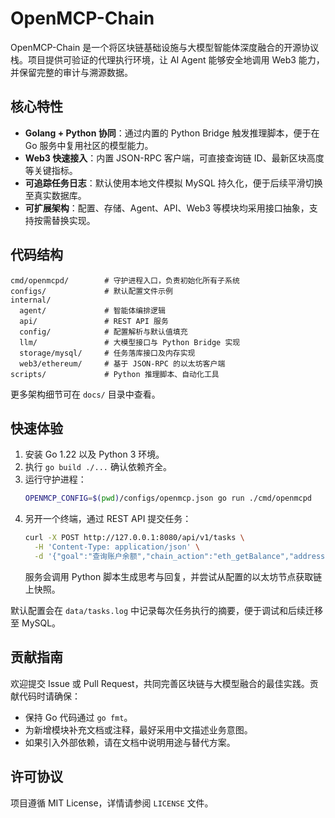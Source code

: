 # OpenMCP-Chain

OpenMCP-Chain 是一个将区块链基础设施与大模型智能体深度融合的开源协议栈。项目提供可验证的代理执行环境，让 AI Agent 能够安全地调用 Web3 能力，并保留完整的审计与溯源数据。

## 核心特性

- **Golang + Python 协同**：通过内置的 Python Bridge 触发推理脚本，便于在 Go 服务中复用社区的模型能力。
- **Web3 快速接入**：内置 JSON-RPC 客户端，可直接查询链 ID、最新区块高度等关键指标。
- **可追踪任务日志**：默认使用本地文件模拟 MySQL 持久化，便于后续平滑切换至真实数据库。
- **可扩展架构**：配置、存储、Agent、API、Web3 等模块均采用接口抽象，支持按需替换实现。

## 代码结构

```
cmd/openmcpd/        # 守护进程入口，负责初始化所有子系统
configs/             # 默认配置文件示例
internal/
  agent/             # 智能体编排逻辑
  api/               # REST API 服务
  config/            # 配置解析与默认值填充
  llm/               # 大模型接口与 Python Bridge 实现
  storage/mysql/     # 任务落库接口及内存实现
  web3/ethereum/     # 基于 JSON-RPC 的以太坊客户端
scripts/             # Python 推理脚本、自动化工具
```

更多架构细节可在 `docs/` 目录中查看。

## 快速体验

1. 安装 Go 1.22 以及 Python 3 环境。
2. 执行 `go build ./...` 确认依赖齐全。
3. 运行守护进程：
   ```bash
   OPENMCP_CONFIG=$(pwd)/configs/openmcp.json go run ./cmd/openmcpd
   ```
4. 另开一个终端，通过 REST API 提交任务：
   ```bash
   curl -X POST http://127.0.0.1:8080/api/v1/tasks \
     -H 'Content-Type: application/json' \
     -d '{"goal":"查询账户余额","chain_action":"eth_getBalance","address":"0x0000000000000000000000000000000000000000"}'
   ```
   服务会调用 Python 脚本生成思考与回复，并尝试从配置的以太坊节点获取链上快照。

默认配置会在 `data/tasks.log` 中记录每次任务执行的摘要，便于调试和后续迁移至 MySQL。

## 贡献指南

欢迎提交 Issue 或 Pull Request，共同完善区块链与大模型融合的最佳实践。贡献代码时请确保：

- 保持 Go 代码通过 `go fmt`。
- 为新增模块补充文档或注释，最好采用中文描述业务意图。
- 如果引入外部依赖，请在文档中说明用途与替代方案。

## 许可协议

项目遵循 MIT License，详情请参阅 `LICENSE` 文件。
